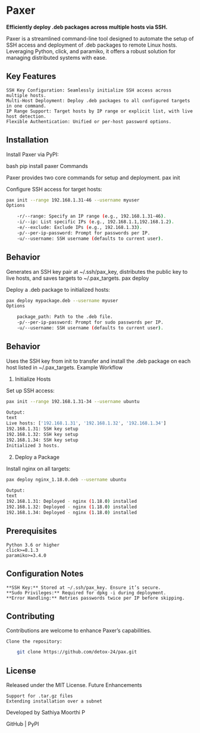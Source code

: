 # Paxer

**Efficiently deploy .deb packages across multiple hosts via SSH.**

Paxer is a streamlined command-line tool designed to automate the setup of SSH access and deployment of .deb packages to remote Linux hosts. Leveraging Python, click, and paramiko, it offers a robust solution for managing distributed systems with ease.

## Key Features

    SSH Key Configuration: Seamlessly initialize SSH access across multiple hosts.
    Multi-Host Deployment: Deploy .deb packages to all configured targets in one command.
    IP Range Support: Target hosts by IP range or explicit list, with live host detection.
    Flexible Authentication: Unified or per-host password options.

## Installation

Install Paxer via PyPI:

bash
pip install paxer
Commands

Paxer provides two core commands for setup and deployment.
pax init

Configure SSH access for target hosts:
```bash
pax init --range 192.168.1.31-46 --username myuser
Options

    -r/--range: Specify an IP range (e.g., 192.168.1.31-46).
    -i/--ip: List specific IPs (e.g., 192.168.1.1,192.168.1.2).
    -e/--exclude: Exclude IPs (e.g., 192.168.1.33).
    -p/--per-ip-password: Prompt for passwords per IP.
    -u/--username: SSH username (defaults to current user).
```

## Behavior

Generates an SSH key pair at ~/.ssh/pax_key, distributes the public key to live hosts, and saves targets to ~/.pax_targets.
pax deploy

Deploy a .deb package to initialized hosts:

```bash
pax deploy mypackage.deb --username myuser
Options

    package_path: Path to the .deb file.
    -p/--per-ip-password: Prompt for sudo passwords per IP.
    -u/--username: SSH username (defaults to current user).
```

## Behavior

Uses the SSH key from init to transfer and install the .deb package on each host listed in ~/.pax_targets.
Example Workflow
1. Initialize Hosts

Set up SSH access:
```bash
pax init --range 192.168.1.31-34 --username ubuntu

Output:
text
Live hosts: ['192.168.1.31', '192.168.1.32', '192.168.1.34']
192.168.1.31: SSH key setup
192.168.1.32: SSH key setup
192.168.1.34: SSH key setup
Initialized 3 hosts.
```

2. Deploy a Package

Install nginx on all targets:
```bash
pax deploy nginx_1.18.0.deb --username ubuntu

Output:
text
192.168.1.31: Deployed - nginx (1.18.0) installed
192.168.1.32: Deployed - nginx (1.18.0) installed
192.168.1.34: Deployed - nginx (1.18.0) installed
```

## Prerequisites

    Python 3.6 or higher
    click>=8.1.3
    paramiko>=3.4.0

## Configuration Notes

    **SSH Key:** Stored at ~/.ssh/pax_key. Ensure it’s secure.
    **Sudo Privileges:** Required for dpkg -i during deployment.
    **Error Handling:** Retries passwords twice per IP before skipping.

## Contributing

Contributions are welcome to enhance Paxer’s capabilities.

    Clone the repository:
```bash
    git clone https://github.com/detox-24/pax.git
```      

## License

Released under the MIT License.
Future Enhancements

    Support for .tar.gz files
    Extending installation over a subnet

Developed by Sathiya Moorthi P

GitHub | PyPI
